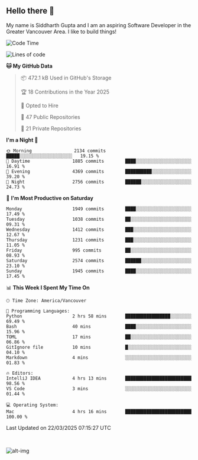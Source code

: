 ## Hello there :wave:

My name is Siddharth Gupta and I am an aspiring Software Developer in the Greater Vancouver Area. I like to build things!

<!-- ![gif](https://github.com/siddg97/siddg97/blob/master/dino.gif) -->

<!--START_SECTION:waka-->
![Code Time](http://img.shields.io/badge/Code%20Time-2%2C050%20hrs%2011%20mins-blue)

![Lines of code](https://img.shields.io/badge/From%20Hello%20World%20I%27ve%20Written-15.7%20million%20lines%20of%20code-blue)

**🐱 My GitHub Data** 

> 📦 472.1 kB Used in GitHub's Storage 
 > 
> 🏆 18 Contributions in the Year 2025
 > 
> 💼 Opted to Hire
 > 
> 📜 47 Public Repositories 
 > 
> 🔑 21 Private Repositories 
 > 
**I'm a Night 🦉** 

```text
🌞 Morning                2134 commits        █████░░░░░░░░░░░░░░░░░░░░   19.15 % 
🌆 Daytime                1885 commits        ████░░░░░░░░░░░░░░░░░░░░░   16.91 % 
🌃 Evening                4369 commits        ██████████░░░░░░░░░░░░░░░   39.20 % 
🌙 Night                  2756 commits        ██████░░░░░░░░░░░░░░░░░░░   24.73 % 
```
📅 **I'm Most Productive on Saturday** 

```text
Monday                   1949 commits        ████░░░░░░░░░░░░░░░░░░░░░   17.49 % 
Tuesday                  1038 commits        ██░░░░░░░░░░░░░░░░░░░░░░░   09.31 % 
Wednesday                1412 commits        ███░░░░░░░░░░░░░░░░░░░░░░   12.67 % 
Thursday                 1231 commits        ███░░░░░░░░░░░░░░░░░░░░░░   11.05 % 
Friday                   995 commits         ██░░░░░░░░░░░░░░░░░░░░░░░   08.93 % 
Saturday                 2574 commits        ██████░░░░░░░░░░░░░░░░░░░   23.10 % 
Sunday                   1945 commits        ████░░░░░░░░░░░░░░░░░░░░░   17.45 % 
```


📊 **This Week I Spent My Time On** 

```text
🕑︎ Time Zone: America/Vancouver

💬 Programming Languages: 
Python                   2 hrs 58 mins       █████████████████░░░░░░░░   69.49 % 
Bash                     40 mins             ████░░░░░░░░░░░░░░░░░░░░░   15.96 % 
TOML                     17 mins             ██░░░░░░░░░░░░░░░░░░░░░░░   06.86 % 
GitIgnore file           10 mins             █░░░░░░░░░░░░░░░░░░░░░░░░   04.10 % 
Markdown                 4 mins              ░░░░░░░░░░░░░░░░░░░░░░░░░   01.83 % 

🔥 Editors: 
IntelliJ IDEA            4 hrs 13 mins       █████████████████████████   98.56 % 
VS Code                  3 mins              ░░░░░░░░░░░░░░░░░░░░░░░░░   01.44 % 

💻 Operating System: 
Mac                      4 hrs 16 mins       █████████████████████████   100.00 % 
```


 Last Updated on 22/03/2025 07:15:27 UTC
<!--END_SECTION:waka-->

<br>

![alt-img](https://github-readme-stats.vercel.app/api?username=siddg97&count_private=true&theme=nightowl&show_icons=true)

